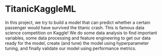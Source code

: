# TitanicKaggleML


In this project, we try to build a model that can predict whether a certain passenger would have survived the titanic crash. This is famous data science competition on Kaggle! We do some data analysis to find important variables, some data processing and feature engineering to get our data ready for the model, create (and tune) the model using hyperparameter tuning, and finally validate our model using performance metrics. 
